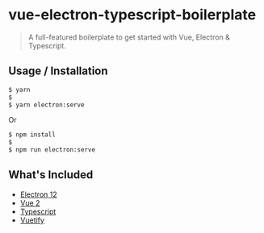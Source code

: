 # vue-electron-typescript-boilerplate

> A full-featured boilerplate to get started with Vue, Electron & Typescript.

## Usage / Installation

```bash
$ yarn
$
$ yarn electron:serve
```

Or

```bash
$ npm install
$
$ npm run electron:serve
```

## What's Included

- [Electron 12](https://www.electronjs.org/)
- [Vue 2](https://vuejs.org/)
- [Typescript](https://www.typescriptlang.org/)
- [Vuetify](https://vuetifyjs.com/)
